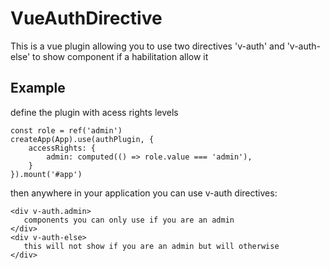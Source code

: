 # VueAuthDirective

This is a vue plugin allowing you to use two directives 'v-auth' and 'v-auth-else' to show component if a habilitation allow it

## Example

define the plugin with acess rights levels
````vue
const role = ref('admin')
createApp(App).use(authPlugin, {
    accessRights: {
        admin: computed(() => role.value === 'admin'),
    }
}).mount('#app')
````

then anywhere in your application you can use v-auth directives:

````vue
<div v-auth.admin>
   components you can only use if you are an admin
</div>
<div v-auth-else>
   this will not show if you are an admin but will otherwise
</div>
````
